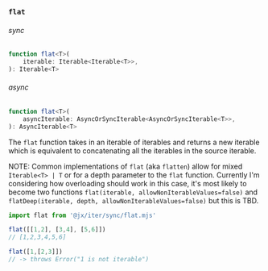 
### `flat`

###### sync

```ts
function flat<T>(
    iterable: Iterable<Iterable<T>>,
): Iterable<T>
```

###### async

```ts
function flat<T>(
    asyncIterable: AsyncOrSyncIterable<AsyncOrSyncIterable<T>>,
): AsyncIterable<T>
```

The `flat` function takes in an iterable of iterables and returns a new iterable
which is equivalent to concatenating all the iterables in the source iterable.

NOTE: Common implementations of `flat` (aka `flatten`) allow for mixed `Iterable<T> | T` or for a depth parameter to the `flat` function.
Currently I'm considering how overloading should work in this case, it's most likely to become two functions `flat(iterable, allowNonIterableValues=false)` and `flatDeep(iterable, depth, allowNonIterableValues=false)` but this is TBD.


```js
import flat from '@jx/iter/sync/flat.mjs'

flat([[1,2], [3,4], [5,6]])
// [1,2,3,4,5,6]

flat([1,[2,3]])
// -> throws Error("1 is not iterable")
```
